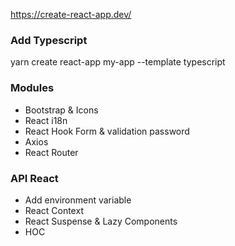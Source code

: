 https://create-react-app.dev/


### Add Typescript
yarn create react-app my-app --template typescript

### Modules
- Bootstrap & Icons
- React i18n
- React Hook Form & validation password
- Axios
- React Router

### API React
- Add environment variable
- React Context
- React Suspense & Lazy Components
- HOC